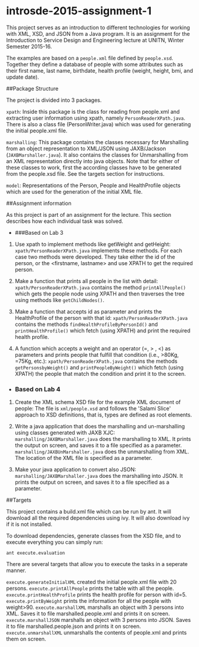 # introsde-2015-assignment-1

This project serves as an introduction to different technologies for working with XML, XSD, and JSON from a Java program. It is an assignment for the Introduction to Service Design and Engineering lecture at UNITN, Winter Semester 2015-16.

The examples are based on a `people.xml` file defined by `people.xsd`. Together they define a database of people with some attributes such as their first name, last name, birthdate, health profile (weight, height, bmi, and update date).

##Package Structure

The project is divided into 3 packages.

`xpath`: Inside this package is the class for reading from people.xml and extracting user information using xpath, namely `PersonReaderXPath.java`. There is also a class file (PersonWriter.java) which was used for generating the initial people.xml file.

`marshalling`: This package contains the classes necessary for Marshalling from an object representation to XML/JSON using JAXB/Jackson (`JAXBMarshaller.java`). It also contains the classes for Unmarshalling from an XML representation directly into java objects. Note that for either of these classes to work, first the according classes have to be generated from the people.xsd file. See the targets section for instructions.

`model`: Representations of the Person, People and HealthProfile objects which are used for the generation of the initial XML file.

##Assignment information

As this project is part of an assignment for the lecture. This section describes how each individual task was solved.

- ###Based on Lab 3

1. Use xpath to implement methods like getWeight and getHeight:
	`xpath/PersonReaderXPath.java` implements these methods. For each case two methods were developed. They take either the id of the person, or the <firstname, lastname> and use XPATH to get the required person.

2. Make a function that prints all people in the list with detail:
	`xpath/PersonReaderXPath.java` contains the method `printAllPeople()` which gets the people node using XPATH and then traverses the tree using methods like `getChildNodes()`.

3. Make a function that accepts id as parameter and prints the HealthProfile of the person with that id:
	`xpath/PersonReaderXPath.java` contains the methods `findHealthProfileByPersonId()` and `printHealthProfile()` which fetch (using XPATH) and print the required health profile.

4. A function which accepts a weight and an operator (=, > , <) as parameters and prints people that fulfill that condition (i.e., >80Kg, =75Kg, etc.):
	`xpath/PersonReaderXPath.java` contains the methods `getPersonsbyWeight()` and `printPeopleByWeight()` which fetch (using XPATH) the people that match the condition and print it to the screen.

- ### Based on Lab 4

1. Create the XML schema XSD file for the example XML document of people:
	The file is `xml/people.xsd` and follows the 'Salami Slice' approach to XSD definitions, that is, types are defined as root elements.

2. Write a java application that does the marshalling and un-marshalling using classes generated with JAXB XJC:
	`marshalling/JAXBMarshaller.java` does the marshalling to XML. It prints the output on screen, and saves it to a file specified as a parameter.
	`marshalling/JAXBUnMarshaller.java` does the unmarshalling from XML. The location of the XML file is specified as a parameter.

3. Make your java application to convert also JSON:
	`marshalling/JAXBMarshaller.java` does the marshalling into JSON. It prints the output on screen, and saves it to a file specified as a parameter.


##Targets

This project contains a build.xml file which can be run by ant. It will download all the required dependencies using ivy. It will also download ivy if it is not installed.

To download dependencies, generate classes from the XSD file, and to execute everything you can simply run:
```
ant execute.evaluation
```

There are several targets that allow you to execute the tasks in a seperate manner.

`execute.generateInitialXML` created the initial people.xml file with 20 persons.
`execute.printAllPeople` prints the table with all the people.
`execute.printHealthProfile` prints the health profile for person with id=5.
`execute.printByWeight` prints the information for all the people with weight>90.
`execute.marshallXML` marshalls an object with 3 persons into XML. Saves it to file marshalled.people.xml and prints it on screen.
`execute.marshallJSON` marshalls an object with 3 persons into JSON. Saves it to file marshalled.people.json and prints it on screen.
`execute.unmarshallXML` unmarshalls the contents of people.xml and prints them on screen.